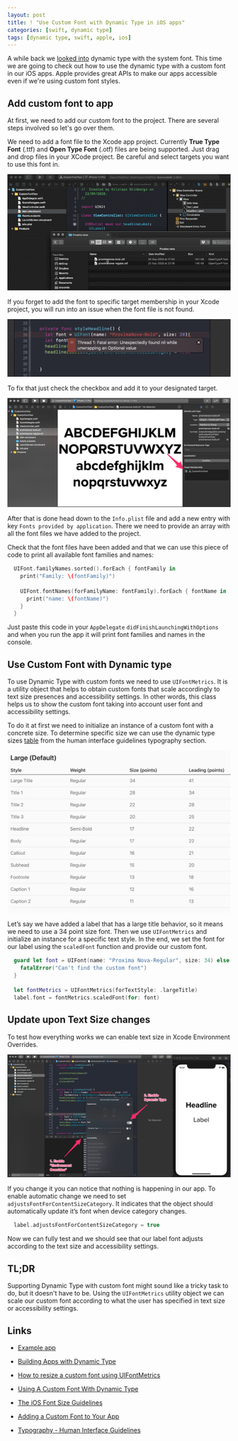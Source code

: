 ```yaml
---
layout: post
title: ! "Use Custom Font with Dynamic Type in iOS apps"
categories: [swift, dynamic type]
tags: [dynamic type, swift, apple, ios]
---
```


A while back we [looked into](/embracing-dynamic-type/) dynamic type with the system font. This time we are going to check out how to use the dynamic type with a custom font in our iOS apps. Apple provides great APIs to make our apps accessible even if we're using custom font styles.

<!--more-->

## Add custom font to app

At first, we need to add our custom font to the project. There are several steps involved so let's go over them.

We need to add a font file to the Xcode app project. Currently **True Type Font** (.ttf) and **Open Type Font** (.otf) files are being supported. Just drag and drop files in your XCode project. Be careful and select targets you want to use this font in.

![Add custom font to Xcode](/assets/img/custom-dynamic-type/add-custom-font-to-xcode.gif)

If you forget to add the font to specific target membership in your Xcode project, you will run into an issue when the font file is not found.

![Custom font not found](/assets/img/custom-dynamic-type/error-font-file-not-found.png)

To fix that just check the checkbox and add it to your designated target.

![Add custom font to target membership](/assets/img/custom-dynamic-type/custom-font-xcode-target-membership.png)

After that is done head down to the `Info.plist` file and add a new entry with key `Fonts provided by application`. There we need to provide an array with all the font files we have added to the project.

Check that the font files have been added and that we can use this piece of code to print all available font families and names:

```swift
  UIFont.familyNames.sorted().forEach { fontFamily in
    print("Family: \(fontFamily)")
    
    UIFont.fontNames(forFamilyName: fontFamily).forEach { fontName in
      print("name: \(fontName)")
    }
  }
```

Just paste this code in your `AppDelegate` `didFinishLaunchingWithOptions` and when you run the app it will print font families and names in the console.

## Use Custom Font with Dynamic type

To use Dynamic Type with custom fonts we need to use `UIFontMetrics`. It is a utility object that helps to obtain custom fonts that scale accordingly to text size presences and accessibility settings. In other words, this class helps us to show the custom font taking into account user font and accessibility settings.

To do it at first we need to initialize an instance of a custom font with a concrete size. To determine specific size we can use the dynamic type sizes [table](https://developer.apple.com/design/human-interface-guidelines/ios/visual-design/typography/) from the human interface guidelines typography section.

![Dynamic Type Sizes in iOS](/assets/img/custom-dynamic-type/dynamic-type-sizes-ios.png)

Let’s say we have added a label that has a large title behavior, so it means we need to use a 34 point size font. Then we use `UIFontMetrics` and initialize an instance for a specific text style. In the end, we set the font for our label using the `scaledFont` function and provide our custom font.

```swift
  guard let font = UIFont(name: "Proxima Nova-Regular", size: 34) else {
    fatalError("Can't find the custom font")
  }

  let fontMetrics = UIFontMetrics(forTextStyle: .largeTitle)
  label.font = fontMetrics.scaledFont(for: font)
```

## Update upon Text Size changes

To test how everything works we can enable text size in Xcode Environment Overrides.

![Enable Dynamic Type in Xcode Environment OVerrides](/assets/img/custom-dynamic-type/xcode-environment-overrides-dynamic-type.png)

If you change it you can notice that nothing is happening in our app. To enable automatic change we need to set `adjustsFontForContentSizeCategory`. It indicates that the object should automatically update it’s font when device category changes.


```swift
  label.adjustsFontForContentSizeCategory = true
```

Now we can fully test and we should see that our label font adjusts according to the text size and accessibility settings.
  
## TL;DR

Supporting Dynamic Type with custom font might sound like a tricky task to do, but it doesn't have to be.
Using the `UIFontMetrics` utility object we can scale our custom font according to what the user has specified in text size or accessibility settings.

## Links

* [Example app](https://github.com/fassko/custom-font-dynamic-type)

* [Building Apps with Dynamic Type](https://developer.apple.com/videos/play/wwdc2017/245/)
* [How to resize a custom font using UIFontMetrics](https://www.hackingwithswift.com/example-code/uikit/how-to-resize-a-custom-font-using-uifontmetrics)
* [Using A Custom Font With Dynamic Type](https://useyourloaf.com/blog/using-a-custom-font-with-dynamic-type/)
* [The iOS Font Size Guidelines](https://learnui.design/blog/ios-font-size-guidelines.html)
* [Adding a Custom Font to Your App](https://developer.apple.com/documentation/uikit/text_display_and_fonts/adding_a_custom_font_to_your_app)
* [Typography - Human Interface Guidelines](https://developer.apple.com/design/human-interface-guidelines/ios/visual-design/typography/)

